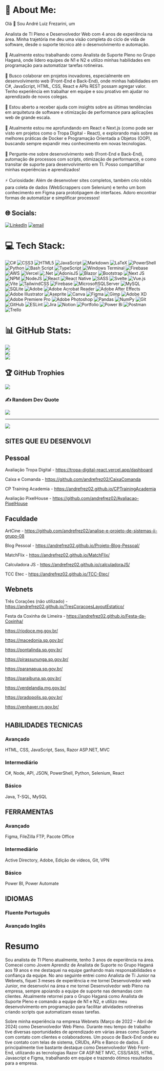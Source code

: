 # 💫 About Me:
Olá 👋 Sou André Luiz Frezarini, um <br><br>Analista de TI Pleno e Desenvolvedor Web  com 4 anos de experiência na área. Minha trajetória me deu uma visão completa do ciclo de vida de software, desde o suporte técnico até o desenvolvimento e automação.<br><br>🔭 Atualmente estou trabalhando como Analista de Suporte Pleno no Grupo Haganá, onde lidero equipes de N1 e N2 e utilizo minhas habilidades em programação para automatizar tarefas rotineiras.<br><br>👯 Busco colaborar em projetos inovadores, especialmente em desenvolvimento web (Front-End e Back-End), onde minhas habilidades em C#, JavaScript, HTML, CSS, React e APIs REST possam agregar valor. Tenho experiência em trabalhar em equipe e sou proativo em ajudar no aprendizado de novos colegas.<br><br>🤝 Estou aberto a receber ajuda com insights sobre as últimas tendências em arquitetura de software e otimização de performance para aplicações web de grande escala.<br><br>🌱 Atualmente estou me aprofundando em React e Next.js (como pode ser visto em projetos como o Tropa Digital - React), e explorando mais sobre as melhores práticas de Docker e Programação Orientada a Objetos (OOP), buscando sempre expandir meu conhecimento em novas tecnologias.<br><br>💬 Pergunte-me sobre desenvolvimento web (Front-End e Back-End), automação de processos com scripts, otimização de performance, e como transitar de suporte para desenvolvimento em TI. Posso compartilhar minhas experiências e aprendizados!<br><br>⚡ Curiosidade: Além de desenvolver sites completos, também crio robôs para coleta de dados (WebScrappers com Selenium) e tenho um bom conhecimento em Figma para prototipagem de interfaces. Adoro encontrar formas de automatizar e simplificar processos!


## 🌐 Socials:
[![LinkedIn](https://img.shields.io/badge/LinkedIn-%230077B5.svg?logo=linkedin&logoColor=white)](https://linkedin.com/in/andre-luiz-frezarini) [![email](https://img.shields.io/badge/Email-D14836?logo=gmail&logoColor=white)](mailto:andre.frezarini02@gmail.com) 

# 💻 Tech Stack:
![C#](https://img.shields.io/badge/c%23-%23239120.svg?style=flat-square&logo=csharp&logoColor=white) ![CSS3](https://img.shields.io/badge/css3-%231572B6.svg?style=flat-square&logo=css3&logoColor=white) ![HTML5](https://img.shields.io/badge/html5-%23E34F26.svg?style=flat-square&logo=html5&logoColor=white) ![JavaScript](https://img.shields.io/badge/javascript-%23323330.svg?style=flat-square&logo=javascript&logoColor=%23F7DF1E) ![Markdown](https://img.shields.io/badge/markdown-%23000000.svg?style=flat-square&logo=markdown&logoColor=white) ![LaTeX](https://img.shields.io/badge/latex-%23008080.svg?style=flat-square&logo=latex&logoColor=white) ![PowerShell](https://img.shields.io/badge/PowerShell-%235391FE.svg?style=flat-square&logo=powershell&logoColor=white) ![Python](https://img.shields.io/badge/python-3670A0?style=flat-square&logo=python&logoColor=ffdd54) ![Bash Script](https://img.shields.io/badge/bash_script-%23121011.svg?style=flat-square&logo=gnu-bash&logoColor=white) ![TypeScript](https://img.shields.io/badge/typescript-%23007ACC.svg?style=flat-square&logo=typescript&logoColor=white) ![Windows Terminal](https://img.shields.io/badge/Windows%20Terminal-%234D4D4D.svg?style=flat-square&logo=windows-terminal&logoColor=white) ![Firebase](https://img.shields.io/badge/firebase-%23039BE5.svg?style=flat-square&logo=firebase) ![AWS](https://img.shields.io/badge/AWS-%23FF9900.svg?style=flat-square&logo=amazon-aws&logoColor=white) ![Vercel](https://img.shields.io/badge/vercel-%23000000.svg?style=flat-square&logo=vercel&logoColor=white) ![.Net](https://img.shields.io/badge/.NET-5C2D91?style=flat-square&logo=.net&logoColor=white) ![AdonisJS](https://img.shields.io/badge/adonisjs-%23220052.svg?style=flat-square&logo=adonisjs&logoColor=white) ![Blazor](https://img.shields.io/badge/blazor-%235C2D91.svg?style=flat-square&logo=blazor&logoColor=white) ![Bootstrap](https://img.shields.io/badge/bootstrap-%238511FA.svg?style=flat-square&logo=bootstrap&logoColor=white) ![Next JS](https://img.shields.io/badge/Next-black?style=flat-square&logo=next.js&logoColor=white) ![NPM](https://img.shields.io/badge/NPM-%23CB3837.svg?style=flat-square&logo=npm&logoColor=white) ![NodeJS](https://img.shields.io/badge/node.js-6DA55F?style=flat-square&logo=node.js&logoColor=white) ![React](https://img.shields.io/badge/react-%2320232a.svg?style=flat-square&logo=react&logoColor=%2361DAFB) ![React Native](https://img.shields.io/badge/react_native-%2320232a.svg?style=flat-square&logo=react&logoColor=%2361DAFB) ![SASS](https://img.shields.io/badge/SASS-hotpink.svg?style=flat-square&logo=SASS&logoColor=white) ![Svelte](https://img.shields.io/badge/svelte-%23f1413d.svg?style=flat-square&logo=svelte&logoColor=white) ![Vue.js](https://img.shields.io/badge/vue.js-%2335495e.svg?style=flat-square&logo=vuedotjs&logoColor=%234FC08D) ![Vite](https://img.shields.io/badge/vite-%23646CFF.svg?style=flat-square&logo=vite&logoColor=white) ![TailwindCSS](https://img.shields.io/badge/tailwindcss-%2338B2AC.svg?style=flat-square&logo=tailwind-css&logoColor=white) ![Firebase](https://img.shields.io/badge/firebase-a08021?style=flat-square&logo=firebase&logoColor=ffcd34) ![MicrosoftSQLServer](https://img.shields.io/badge/Microsoft%20SQL%20Server-CC2927?style=flat-square&logo=microsoft%20sql%20server&logoColor=white) ![MySQL](https://img.shields.io/badge/mysql-4479A1.svg?style=flat-square&logo=mysql&logoColor=white) ![SQLite](https://img.shields.io/badge/sqlite-%2307405e.svg?style=flat-square&logo=sqlite&logoColor=white) ![Adobe](https://img.shields.io/badge/adobe-%23FF0000.svg?style=flat-square&logo=adobe&logoColor=white) ![Adobe Acrobat Reader](https://img.shields.io/badge/Adobe%20Acrobat%20Reader-EC1C24.svg?style=flat-square&logo=Adobe%20Acrobat%20Reader&logoColor=white) ![Adobe After Effects](https://img.shields.io/badge/Adobe%20After%20Effects-9999FF.svg?style=flat-square&logo=Adobe%20After%20Effects&logoColor=white) ![Adobe Illustrator](https://img.shields.io/badge/adobe%20illustrator-%23FF9A00.svg?style=flat-square&logo=adobe%20illustrator&logoColor=white) ![Aseprite](https://img.shields.io/badge/Aseprite-FFFFFF?style=flat-square&logo=Aseprite&logoColor=#7D929E) ![Canva](https://img.shields.io/badge/Canva-%2300C4CC.svg?style=flat-square&logo=Canva&logoColor=white) ![Figma](https://img.shields.io/badge/figma-%23F24E1E.svg?style=flat-square&logo=figma&logoColor=white) ![Gimp](https://img.shields.io/badge/Gimp-657D8B?style=flat-square&logo=gimp&logoColor=FFFFFF) ![Adobe XD](https://img.shields.io/badge/Adobe%20XD-470137?style=flat-square&logo=Adobe%20XD&logoColor=#FF61F6) ![Adobe Premiere Pro](https://img.shields.io/badge/Adobe%20Premiere%20Pro-9999FF.svg?style=flat-square&logo=Adobe%20Premiere%20Pro&logoColor=white) ![Adobe Photoshop](https://img.shields.io/badge/adobe%20photoshop-%2331A8FF.svg?style=flat-square&logo=adobe%20photoshop&logoColor=white) ![Pandas](https://img.shields.io/badge/pandas-%23150458.svg?style=flat-square&logo=pandas&logoColor=white) ![NumPy](https://img.shields.io/badge/numpy-%23013243.svg?style=flat-square&logo=numpy&logoColor=white) ![Git](https://img.shields.io/badge/git-%23F05033.svg?style=flat-square&logo=git&logoColor=white) ![GitHub](https://img.shields.io/badge/github-%23121011.svg?style=flat-square&logo=github&logoColor=white) ![ESLint](https://img.shields.io/badge/ESLint-4B3263?style=flat-square&logo=eslint&logoColor=white) ![Jira](https://img.shields.io/badge/jira-%230A0FFF.svg?style=flat-square&logo=jira&logoColor=white) ![Notion](https://img.shields.io/badge/Notion-%23000000.svg?style=flat-square&logo=notion&logoColor=white) ![Portfolio](https://img.shields.io/badge/Portfolio-%23000000.svg?style=flat-square&logo=firefox&logoColor=#FF7139) ![Power Bi](https://img.shields.io/badge/power_bi-F2C811?style=flat-square&logo=powerbi&logoColor=black) ![Postman](https://img.shields.io/badge/Postman-FF6C37?style=flat-square&logo=postman&logoColor=white) ![Trello](https://img.shields.io/badge/Trello-%23026AA7.svg?style=flat-square&logo=Trello&logoColor=white)
# 📊 GitHub Stats:
![](https://github-readme-stats.vercel.app/api?username=andrefrez02&theme=highcontrast&hide_border=false&include_all_commits=false&count_private=false)<br/>
![](https://nirzak-streak-stats.vercel.app/?user=andrefrez02&theme=highcontrast&hide_border=false)<br/>
![](https://github-readme-stats.vercel.app/api/top-langs/?username=andrefrez02&theme=highcontrast&hide_border=false&include_all_commits=false&count_private=false&layout=compact)

## 🏆 GitHub Trophies
![](https://github-profile-trophy.vercel.app/?username=andrefrez02&theme=highcontrast&no-frame=false&no-bg=false&margin-w=4)

### ✍️ Random Dev Quote
![](https://quotes-github-readme.vercel.app/api?type=horizontal&theme=highcontrast)

---
[![](https://visitcount.itsvg.in/api?id=andrefrez02&icon=0&color=12)](https://visitcount.itsvg.in)

<!-- Proudly created with GPRM ( https://gprm.itsvg.in ) -->

## SITES QUE EU DESENVOLVI
###
## Pessoal
Avaliação Tropa Digital - https://tropa-digital-react.vercel.app/dashboard

Caixa e Comanda - https://github.com/andrefrez02/CaixaComanda

CP Training Academia - https://andrefrez02.github.io/CPTrainingAcademia

Avaliação PixelHouse - https://github.com/andrefrez02/Avaliacao-PixelHouse

## Faculdade
ArtCine - https://github.com/andrefrez02/analise-e-projeto-de-sistemas-ii-grupo-08

Blog Pessoal - https://andrefrez02.github.io/Projeto-Blog-Pessoal/

MatchFlix - https://andrefrez02.github.io/MatchFlix/

Calculadora JS - https://andrefrez02.github.io/calculadoraJS/

TCC Etec - https://andrefrez02.github.io/TCC-Etec/

## Webnets
Três Corações (não utilizado) - https://andrefrez02.github.io/TresCoracoesLayoutEstatico/

Festa da Coxinha de Limeira - https://andrefrez02.github.io/Festa-da-Coxinha/

https://riodoce.mg.gov.br/

https://macedonia.sp.gov.br/

https://pontalinda.sp.gov.br/

https://pirassununga.sp.gov.br/

https://paranapua.sp.gov.br/

https://paraibuna.sp.gov.br/

https://verdelandia.mg.gov.br/

https://pradopolis.sp.gov.br/

https://venhaver.rn.gov.br/

#

## HABILIDADES TECNICAS
### Avançado
HTML, CSS, JavaScript, Sass, Razor ASP.NET, MVC
### Intermediário
C#, Node, API, JSON, PowerShell, Python, Selenium, React
### Básico
Java, T-SQL, MySQL

## FERRAMENTAS
### Avançado
Figma, FileZilla FTP, Pacote Office
### Intermediário
Active Directory, Adobe, Edição de vídeos, Git, VPN
### Básico
Power BI, Power Automate

## IDIOMAS
### Fluente Português
### Avançado Inglês

# Resumo 
Sou analista de TI Pleno atualmente, tenho 3 anos de experiência na área.
Comecei como Jovem Aprendiz de Analista de Suporte no Grupo Haganá aos 19 anos e me destaquei na equipe ganhando mais responsabilidades e confiança da equipe. 
No ano seguinte entrei como Analista de Ti Junior na Webnets, fiquei 3 meses de experiência e me tornei Desenvolvedor web Junior, me desenvolvi na área e me tornei Desenvolvedor web Pleno na empresa, sempre apoiando a equipe de suporte nas demandas com clientes.
Atualmente retornei para o Grupo Haganá como Analista de Suporte Pleno e comando a equipe de N1 e N2, e utilizo meu desenvolvimento em programação para facilitar atividades rotineiras criando scripts que automatizam essas tarefas.

Sobre minha experiência na empresa Webnets (Março de 2022 – Abril de 2024) como Desenvolvedor Web Pleno. 
Durante meu tempo de trabalho tive diversas oportunidades de aprendizado em várias áreas como Suporte com contato com clientes e colaboradores. Um pouco de Back-End onde eu tive contato com telas de sistema, CRUDs, APIs e Banco de dados. E principalmente tive bastante destaque como Desenvolvedor Web Front-End, utilizando as tecnologias Razor C# ASP.NET MVC, CSS/SASS, HTML, Javascript e Figma, trabalhando em equipe e trazendo ótimos resultados para a empresa. 
